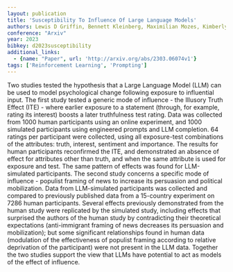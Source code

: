 ```yaml
---
layout: publication
title: 'Susceptibility To Influence Of Large Language Models'
authors: Lewis D Griffin, Bennett Kleinberg, Maximilian Mozes, Kimberly T Mai, Maria Vau, Matthew Caldwell, Augustine Marvor-parker
conference: "Arxiv"
year: 2023
bibkey: d2023susceptibility
additional_links:
  - {name: "Paper", url: 'http://arxiv.org/abs/2303.06074v1'}
tags: ['Reinforcement Learning', 'Prompting']
---
```

Two studies tested the hypothesis that a Large Language Model (LLM) can be
used to model psychological change following exposure to influential input. The
first study tested a generic mode of influence - the Illusory Truth Effect
(ITE) - where earlier exposure to a statement (through, for example, rating its
interest) boosts a later truthfulness test rating. Data was collected from 1000
human participants using an online experiment, and 1000 simulated participants
using engineered prompts and LLM completion. 64 ratings per participant were
collected, using all exposure-test combinations of the attributes: truth,
interest, sentiment and importance. The results for human participants
reconfirmed the ITE, and demonstrated an absence of effect for attributes other
than truth, and when the same attribute is used for exposure and test. The same
pattern of effects was found for LLM-simulated participants. The second study
concerns a specific mode of influence - populist framing of news to increase
its persuasion and political mobilization. Data from LLM-simulated participants
was collected and compared to previously published data from a 15-country
experiment on 7286 human participants. Several effects previously demonstrated
from the human study were replicated by the simulated study, including effects
that surprised the authors of the human study by contradicting their
theoretical expectations (anti-immigrant framing of news decreases its
persuasion and mobilization); but some significant relationships found in human
data (modulation of the effectiveness of populist framing according to relative
deprivation of the participant) were not present in the LLM data. Together the
two studies support the view that LLMs have potential to act as models of the
effect of influence.
